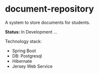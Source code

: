 # document-repository
A system to store documents for students.

<b>Status: </b> In Development ... 

Technology stack:

<ul>
<li>Spring Boot</li>
<li>DB: Postgresql</li>
<li>Hibernate</li>
<li>Jersey Web Service</li>
</ul>